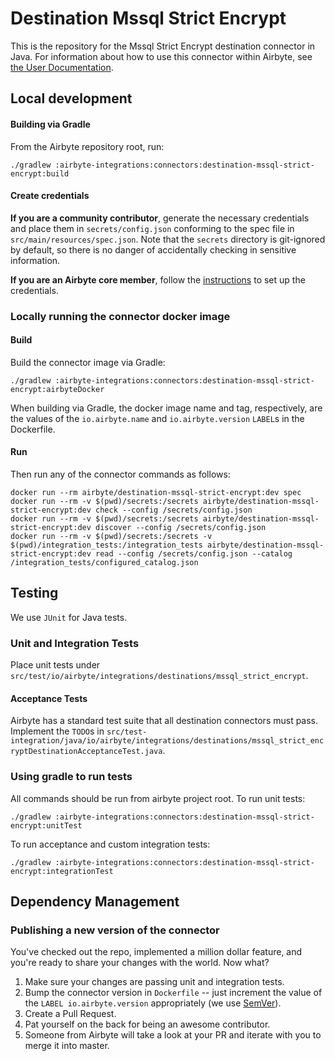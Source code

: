 # Destination Mssql Strict Encrypt

This is the repository for the Mssql Strict Encrypt destination connector in Java.
For information about how to use this connector within Airbyte, see [the User Documentation](https://docs.airbyte.io/integrations/destinations/mssql-strict-encrypt).

## Local development

#### Building via Gradle
From the Airbyte repository root, run:
```
./gradlew :airbyte-integrations:connectors:destination-mssql-strict-encrypt:build
```

#### Create credentials
**If you are a community contributor**, generate the necessary credentials and place them in `secrets/config.json` conforming to the spec file in `src/main/resources/spec.json`.
Note that the `secrets` directory is git-ignored by default, so there is no danger of accidentally checking in sensitive information.

**If you are an Airbyte core member**, follow the [instructions](https://docs.airbyte.io/connector-development#using-credentials-in-ci) to set up the credentials.

### Locally running the connector docker image

#### Build
Build the connector image via Gradle:
```
./gradlew :airbyte-integrations:connectors:destination-mssql-strict-encrypt:airbyteDocker
```
When building via Gradle, the docker image name and tag, respectively, are the values of the `io.airbyte.name` and `io.airbyte.version` `LABEL`s in
the Dockerfile.

#### Run
Then run any of the connector commands as follows:
```
docker run --rm airbyte/destination-mssql-strict-encrypt:dev spec
docker run --rm -v $(pwd)/secrets:/secrets airbyte/destination-mssql-strict-encrypt:dev check --config /secrets/config.json
docker run --rm -v $(pwd)/secrets:/secrets airbyte/destination-mssql-strict-encrypt:dev discover --config /secrets/config.json
docker run --rm -v $(pwd)/secrets:/secrets -v $(pwd)/integration_tests:/integration_tests airbyte/destination-mssql-strict-encrypt:dev read --config /secrets/config.json --catalog /integration_tests/configured_catalog.json
```

## Testing
We use `JUnit` for Java tests.

### Unit and Integration Tests
Place unit tests under `src/test/io/airbyte/integrations/destinations/mssql_strict_encrypt`.

#### Acceptance Tests
Airbyte has a standard test suite that all destination connectors must pass. Implement the `TODO`s in
`src/test-integration/java/io/airbyte/integrations/destinations/mssql_strict_encryptDestinationAcceptanceTest.java`.

### Using gradle to run tests
All commands should be run from airbyte project root.
To run unit tests:
```
./gradlew :airbyte-integrations:connectors:destination-mssql-strict-encrypt:unitTest
```
To run acceptance and custom integration tests:
```
./gradlew :airbyte-integrations:connectors:destination-mssql-strict-encrypt:integrationTest
```

## Dependency Management

### Publishing a new version of the connector
You've checked out the repo, implemented a million dollar feature, and you're ready to share your changes with the world. Now what?
1. Make sure your changes are passing unit and integration tests.
1. Bump the connector version in `Dockerfile` -- just increment the value of the `LABEL io.airbyte.version` appropriately (we use [SemVer](https://semver.org/)).
1. Create a Pull Request.
1. Pat yourself on the back for being an awesome contributor.
1. Someone from Airbyte will take a look at your PR and iterate with you to merge it into master.
